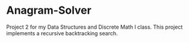 # Anagram-Solver
Project 2 for my Data Structures and Discrete Math I class. This project implements a recursive backtracking search.
